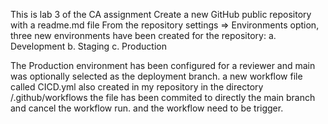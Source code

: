 This is lab 3 of the CA assignment Create a new GitHub public repository with a readme.md file From the repository settings => Environments option, three new environments have been created for the repository: a. Development b. Staging c. Production

The Production environment has been configured for a reviewer and main was optionally selected as the deployment branch. 
a new workflow file called CICD.yml also created in my repository in the directory /.github/workflows 
the file has been commited to directly the main branch and cancel the workflow run. 
and the workflow need to be trigger.